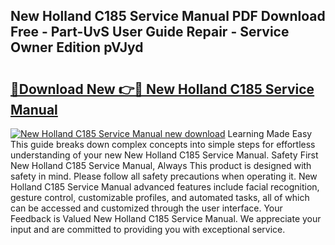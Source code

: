 ## New Holland C185 Service Manual PDF Download Free - Part-UvS User Guide Repair - Service Owner Edition pVJyd

# <h2><a href="http://bc93943.oget.top/?id=New+Holland+C185+Service+Manual">🔗Download New 👉🔴 New Holland C185 Service Manual</a></h2>

[![New Holland C185 Service Manual new download](https://i.imgur.com/5g1atiW.png)](http://bc93943.oget.top/?id=New+Holland+C185+Service+Manual)
Learning Made Easy This guide breaks down complex concepts into simple steps for effortless understanding of your new New Holland C185 Service Manual. Safety First New Holland C185 Service Manual, Always This product is designed with safety in mind. Please follow all safety precautions when operating it. New Holland C185 Service Manual advanced features include facial recognition, gesture control, customizable profiles, and automated tasks, all of which can be accessed and customized through the user interface. Your Feedback is Valued New Holland C185 Service Manual. We appreciate your input and are committed to providing you with exceptional service.
